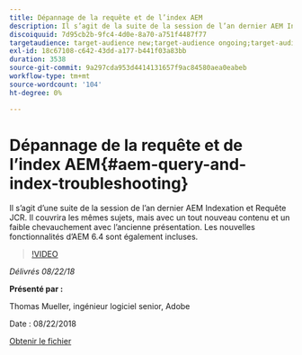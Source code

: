 ```yaml
---
title: Dépannage de la requête et de l’index AEM
description: Il s’agit de la suite de la session de l’an dernier AEM Indexation et Requête JCR (lien ci-dessous). Il couvrira les mêmes sujets, mais avec un tout nouveau contenu et un faible chevauchement avec l’ancienne présentation. Les nouvelles fonctionnalités d’AEM 6.4 sont également incluses.
discoiquuid: 7d95cb2b-9fc4-4d0e-8a70-a751f4487f77
targetaudience: target-audience new;target-audience ongoing;target-audience upgrader
exl-id: 18c67108-c642-43dd-a177-b441f03a83bb
duration: 3538
source-git-commit: 9a297cda953d4414131657f9ac84580aea0eabeb
workflow-type: tm+mt
source-wordcount: '104'
ht-degree: 0%

---
```


# Dépannage de la requête et de l’index AEM{#aem-query-and-index-troubleshooting}

Il s’agit d’une suite de la session de l’an dernier AEM Indexation et Requête JCR. Il couvrira les mêmes sujets, mais avec un tout nouveau contenu et un faible chevauchement avec l’ancienne présentation. Les nouvelles fonctionnalités d’AEM 6.4 sont également incluses.

>[!VIDEO](https://video.tv.adobe.com/v/23429/?quality=0)

*Délivrés 08/22/18*

**Présenté par :**

Thomas Mueller, ingénieur logiciel senior, Adobe

Date : 08/22/2018

[Obtenir le fichier](assets/aem-gems-aem-queryandindextroubleshooting-08222018.pdf)
<!--
[Get back to the Overview](https://helpx.adobe.com/experience-manager/kt/eseminars/gems/aem-index.html)
-->
